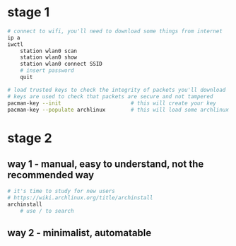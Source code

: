 # stage 1

```bash
# connect to wifi, you'll need to download some things from internet
ip a
iwctl
    station wlan0 scan
    station wlan0 show
    station wlan0 connect SSID
    # insert password
    quit

# load trusted keys to check the integrity of packets you'll download
# keys are used to check that packets are secure and not tampered
pacman-key --init                      # this will create your key
pacman-key --populate archlinux        # this will load some archlinux key
```

# stage 2

## way 1 - manual, easy to understand, not the recommended way

```bash
# it's time to study for new users
# https://wiki.archlinux.org/title/archinstall
archinstall
    # use / to search
```

## way 2 - minimalist, automatable

```bash

```
